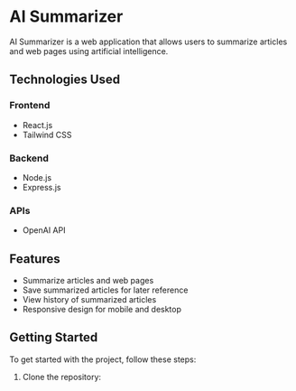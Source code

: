 # AI Summarizer

AI Summarizer is a web application that allows users to summarize articles and web pages using artificial intelligence.

## Technologies Used

### Frontend
- React.js
- Tailwind CSS

### Backend
- Node.js
- Express.js

### APIs
- OpenAI API

## Features
- Summarize articles and web pages
- Save summarized articles for later reference
- View history of summarized articles
- Responsive design for mobile and desktop

## Getting Started
To get started with the project, follow these steps:

1. Clone the repository:
